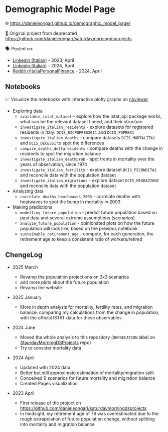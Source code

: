 # Demographic Model Page

🌐 https://danieleongari.github.io/demographic_model_page/

🔗 Original project from deprecated https://github.com/danieleongari/saturdaymorningdsprojects.

🗣️ Posted on:

- [Linkedin (Italian)](https://www.linkedin.com/posts/danieleongari_i-was-born-in-1990-and-i-will-retire-in-italy-activity-7051629734937411584-eDWZ) - 2023, April
- [Linkedin (italian)](https://www.linkedin.com/posts/danieleongari_ho-preso-gli-ultimi-aggiornamenti-istat-e-activity-7181748786174586881-F5hI) - 2024, April
- [Reddit r/ItaliaPersonalFinance](https://www.reddit.com/r/ItaliaPersonalFinance/comments/1bwcg3g/ho_preso_gli_ultimi_aggiornamenti_demografici/) - 2024, April

## Notebooks

📈 Visualize the notebooks with interactive plotly graphs on [nbviewer](https://nbviewer.jupyter.org/github/danieleongari/demographic_model_page/tree/main/notebooks/).

- Exploring data
  - `available_istat_dataset` - explore how the istat_api package works, what can be the relevant dataset I need, and their structure
  - `investigate_italian_residents` - explore datasets for registered residents in Italy: `DCIS_RICPOPRES2011` and `DCIS_POPRES1`
  - `investigate_italian_deaths` - compare datasets `DCIS_MORTALITA1` and `DCIS_DECESSI` to spot the differences
  - `compare_deaths_deltaresidents` - compare deaths with the change in residents to spot the migration balance
  - `investigate_italian_deathprob` - spot trents in mortality over the years of observation, since 1974
  - `investigate_italian_fertility` - explore dataset `DCIS_FECONDITA1` and reconcile data with the population dataset 
  - `investigate_italian_migrations` - explore dataset `DCIS_MIGRAZIONI` and reconcile data with the population dataset
- Analyzing data
  - `correlate_deaths_heathwaves_2003` - correlate deaths with heatwaves to spot the bump in mortality in 2003
- Making predictions
  - `modelling_future_population` - predict future population based on past data and several extreme assumptions (scenarios)
  - `analyze_future_population` - opinionated plots on how the future population will look like, based on the previous notebook
  - `sustainable_retirement_age` - compute, for each generation, the retirement age to keep a consistent ratio of workers/retired

## ChengeLog

- 2025 March
  - Revamp the population projections on 3x3 scenarios 
  - add more plots about the future population
  - Revamp the website 

- 2025 January

  - More in depth analysis for mortality, fertility rates, and migration balance: comparing my calculations from the 
    change in population, with the official ISTAT data for these observables

- 2024 June

  - Moved the whole analysis to this repository (`DEPRECATION` label on [StaurdayMorningDSProjects](https://github.com/danieleongari/saturdaymorningdsprojects) repo)
  - Try to consider mortality data

- 2024 April

  - Updated with 2024 data
  - Better but still approximate estimation of mortality/migration split
  - Conceived 9 scenarios for future mortality and migration balance
  - Created Pages visualization

- 2023 April

  - First release of the project on https://github.com/danieleongari/saturdaymorningdsprojects
  - In hindsight, my retirement age of 76 was overestimated due to the rough extrapolation of future population change, without splitting into mortality and migration balance